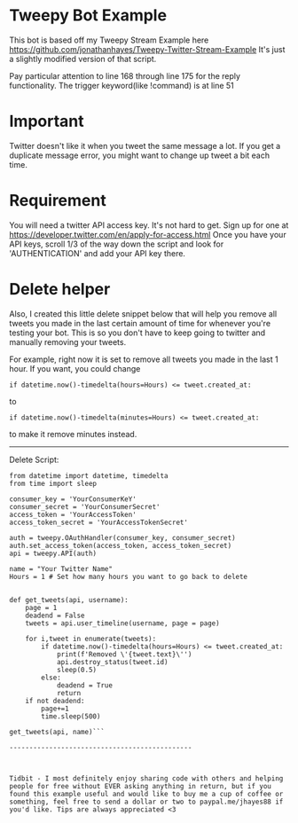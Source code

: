 # Tweepy Bot Example

This bot is based off my Tweepy Stream Example here https://github.com/jonathanhayes/Tweepy-Twitter-Stream-Example
It's just a slightly modified version of that script.

Pay particular attention to line 168 through line 175 for the reply functionality.
The trigger keyword(like !command) is at line 51

# Important

Twitter doesn't like it when you tweet the same message a lot. If you get a duplicate message error, 
you might want to change up tweet a bit each time.



# Requirement

You will need a twitter API access key. It's not hard to get. 
Sign up for one at https://developer.twitter.com/en/apply-for-access.html
Once you have your API keys, scroll 1/3 of the way down the script and look for 'AUTHENTICATION' and add your API key there.



# Delete helper

Also, I created this little delete snippet below that will help you remove all tweets you made in the last certain amount of time for whenever you're testing your bot. This is so you don't have to keep going to twitter and manually removing your tweets. 

For example, right now it is set to remove all tweets you made in the last 1 hour. If you want, you could change

```if datetime.now()-timedelta(hours=Hours) <= tweet.created_at: ```

to

```if datetime.now()-timedelta(minutes=Hours) <= tweet.created_at:```

to make it remove minutes instead.

----------------------------------

Delete Script:

```import tweepy, datetime, time
from datetime import datetime, timedelta
from time import sleep

consumer_key = 'YourConsumerKeY'
consumer_secret = 'YourConsumerSecret'
access_token = 'YourAccessToken'
access_token_secret = 'YourAccessTokenSecret'

auth = tweepy.OAuthHandler(consumer_key, consumer_secret)
auth.set_access_token(access_token, access_token_secret)
api = tweepy.API(auth)

name = "Your Twitter Name"
Hours = 1 # Set how many hours you want to go back to delete


def get_tweets(api, username):
    page = 1
    deadend = False
    tweets = api.user_timeline(username, page = page)

    for i,tweet in enumerate(tweets):
        if datetime.now()-timedelta(hours=Hours) <= tweet.created_at:
            print(f'Removed \'{tweet.text}\'')
            api.destroy_status(tweet.id)
            sleep(0.5)
        else:
            deadend = True
            return
    if not deadend:
        page+=1
        time.sleep(500)

get_tweets(api, name)```

----------------------------------------------



Tidbit - I most definitely enjoy sharing code with others and helping people for free without EVER asking anything in return, but if you found this example useful and would like to buy me a cup of coffee or something, feel free to send a dollar or two to paypal.me/jhayes88 if you'd like. Tips are always appreciated <3 

